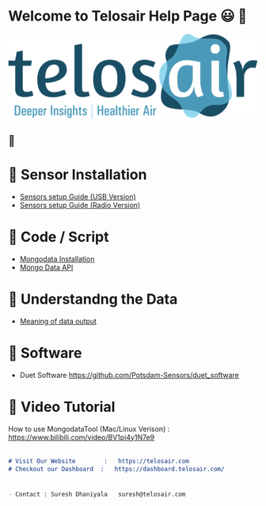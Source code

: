 # Welcome to Telosair Help Page  :smiley: :wave:


![Image of Telosair](https://github.com/Potsdam-Sensors/Telosair/blob/main/img/telosair.png)


## :round_pushpin: 


# :ghost: Sensor Installation
* [Sensors setup Guide (USB Version)](usb_installation_guide.pdf)
* [Sensors setup Guide (Radio Version)](radio_installation_guide.pdf)



# :cowboy_hat_face: Code / Script
* [Mongodata Installation](data_tool_installation.md)
* [Mongo Data API](mongo_data.md)


# :partying_face: Understandng the Data 
* [Meaning of data output](data_meaning.md)


# :monocle_face: Software 
* Duet Software   https://github.com/Potsdam-Sensors/duet_software


# :pushpin:  Video Tutorial 
How to use MongodataTool (Mac/Linux Verison) :  https://www.bilibili.com/video/BV1pi4y1N7e9



```markdown

# Visit Our Website        :   https://telosair.com
# Checkout our Dashboard  :   https://dashboard.telosair.com/


- Contact : Suresh Dhaniyala   suresh@telosair.com

```


